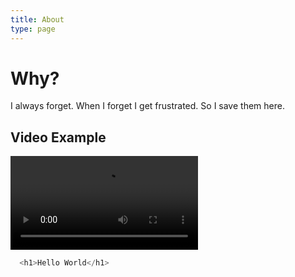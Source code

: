 ```yaml
---
title: About
type: page
---
```


# Why?

I always forget. When I forget I get frustrated. So I save them here.


## Video Example

<video src="http://commondatastorage.googleapis.com/gtv-videos-bucket/sample/BigBuckBunny.mp4" controls></video>

```javascript
  <h1>Hello World</h1>
```